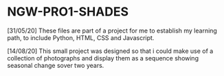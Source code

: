 # NGW-PRO1-SHADES
[31/05/20] These files are part of a project for me to establish my learning path,
to include Python, HTML, CSS and Javascript.

[14/08/20] This small project was designed so that i could make use of a collection
of photographs and display them as a sequence showing seasonal change sover two years. 
